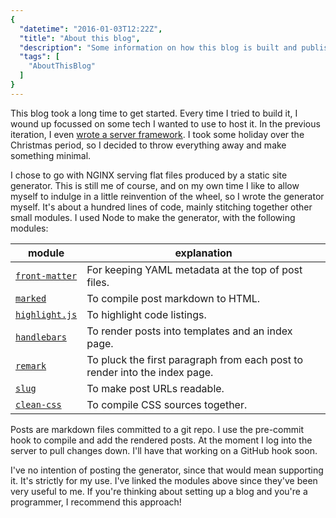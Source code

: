 ```yaml
---
{
  "datetime": "2016-01-03T12:22Z",
  "title": "About this blog",
  "description": "Some information on how this blog is built and published.",
  "tags": [
    "AboutThisBlog"
  ]
}
---
```

This blog took a long time to get started. Every time I tried to build it, I wound up focussed on
some tech I wanted to use to host it. In the previous iteration, I even
[wrote a server framework](https://codeberg.org/qubyte/toisu-monorepo). I took some holiday over the Christmas
period, so I decided to throw everything away and make something minimal.

I chose to go with NGINX serving flat files produced by a static site generator. This is still me of
course, and on my own time I like to allow myself to indulge in a little reinvention of the wheel,
so I wrote the generator myself. It's about a hundred lines of code, mainly stitching together other
small modules. I used Node to make the generator, with the following modules:

| module | explanation |
| ------ | ----------- |
| [`front-matter`](https://www.npmjs.com/package/front-matter) | For keeping YAML metadata at the top of post files. |
| [`marked`](https://www.npmjs.com/package/marked) | To compile post markdown to HTML. |
| [`highlight.js`](https://www.npmjs.com/package/highlight.js) | To highlight code listings. |
| [`handlebars`](https://www.npmjs.com/package/handlebars) | To render posts into templates and an index page. |
| [`remark`](https://www.npmjs.com/package/remark) | To pluck the first paragraph from each post to render into the index page. |
| [`slug`](https://www.npmjs.com/package/slug) | To make post URLs readable. |
| [`clean-css`](https://www.npmjs.com/packages/clean-css) | To compile CSS sources together. |

Posts are markdown files committed to a git repo. I use the pre-commit hook to compile and add the
rendered posts. At the moment I log into the server to pull changes down. I'll have that working on
a GitHub hook soon.

I've no intention of posting the generator, since that would mean supporting it. It's strictly for
my use. I've linked the modules above since they've been very useful to me. If you're thinking about
setting up a blog and you're a programmer, I recommend this approach!
